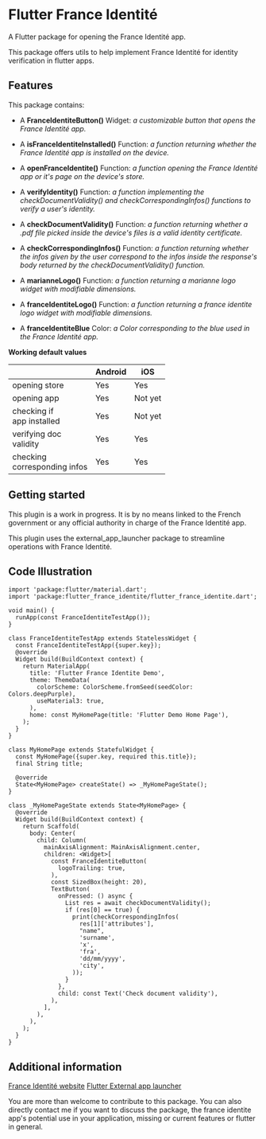 # Flutter France Identité
A Flutter package for opening the France Identité app.

This package offers utils to help implement France Identité for identity verification in flutter apps.

## Features

This package contains:

- A  **FranceIdentiteButton()** Widget: *a customizable button that opens the France Identité app.*

-  A **isFranceIdentiteInstalled()**  Function: *a function returning whether the France Identité app is installed on the device.*

-  A **openFranceIdentite()** Function: *a function opening the France Identité app or it's page on the device's store.*

- A **verifyIdentity()** Function: *a function implementing the checkDocumentValidity() and checkCorrespondingInfos() functions to verify a user's identity.*

- A **checkDocumentValidity()** Function: *a function returning whether a .pdf file picked inside the device's files is a valid identity certificate.*

- A **checkCorrespondingInfos()** Function: *a function returning whether the infos given by the user correspond to the infos inside the response's body returned by the checkDocumentValidity() function.*

-  A **marianneLogo()**  Function: *a function returning a marianne logo widget with modifiable dimensions.*

-  A **franceIdentiteLogo()**  Function: *a function returning a france identite logo widget with modifiable dimensions.*

-  A **franceIdentiteBlue**  Color: *a Color corresponding to the blue used in the France Identité app.*

**Working default values**

| | Android | iOS |
|--- | ------- | --- |
| opening store | Yes | Yes |
| opening app | Yes | Not yet |
| checking if<br>app installed | Yes | Not yet |
| verifying doc<br>validity | Yes | Yes |
| checking <br>corresponding infos | Yes | Yes |

## Getting started

This plugin is a work in progress. It is by no means linked to the French government or any official authority in charge of the France Identité app.

This plugin uses the external_app_launcher package to streamline operations with France Identité.

## Code Illustration

```
import 'package:flutter/material.dart';
import 'package:flutter_france_identite/flutter_france_identite.dart';

void main() {
  runApp(const FranceIdentiteTestApp());
}

class FranceIdentiteTestApp extends StatelessWidget {
  const FranceIdentiteTestApp({super.key});
  @override
  Widget build(BuildContext context) {
    return MaterialApp(
      title: 'Flutter France Identite Demo',
      theme: ThemeData(
        colorScheme: ColorScheme.fromSeed(seedColor: Colors.deepPurple),
        useMaterial3: true,
      ),
      home: const MyHomePage(title: 'Flutter Demo Home Page'),
    );
  }
}

class MyHomePage extends StatefulWidget {
  const MyHomePage({super.key, required this.title});
  final String title;

  @override
  State<MyHomePage> createState() => _MyHomePageState();
}

class _MyHomePageState extends State<MyHomePage> {
  @override
  Widget build(BuildContext context) {
    return Scaffold(
      body: Center(
        child: Column(
          mainAxisAlignment: MainAxisAlignment.center,
          children: <Widget>[
            const FranceIdentiteButton(
              logoTrailing: true,
            ),
            const SizedBox(height: 20),
            TextButton(
              onPressed: () async {
                List res = await checkDocumentValidity();
                if (res[0] == true) {
                  print(checkCorrespondingInfos(
                    res[1]['attributes'],
                    "name",
                    'surname',
                    'x',
                    'fra',
                    'dd/mm/yyyy',
                    'city',
                  ));
                }
              },
              child: const Text('Check document validity'),
            ),
          ],
        ),
      ),
    );
  }
}
```

## Additional information

[France Identité website](https://france-identite.gouv.fr/)
[Flutter External app launcher](https://pub.dev/packages/external_app_launcher)

You are more than welcome to contribute to this package. You can also directly contact me if you want to discuss the package, the france identite app's potential use in your application, missing or current features or flutter in general.
